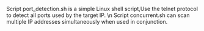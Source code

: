 Script port_detection.sh is a simple Linux shell script,Use the telnet protocol to detect all ports used by the target IP. \n
Script concurrent.sh can scan multiple IP addresses simultaneously when used in conjunction.
